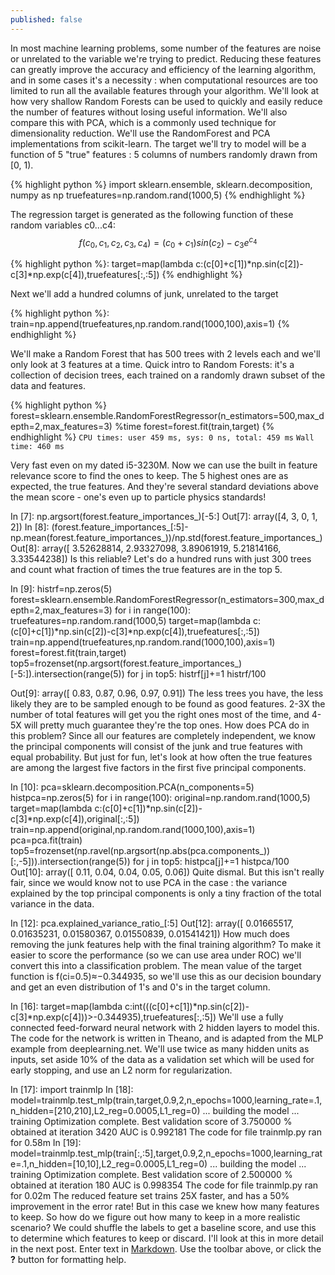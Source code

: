 ```yaml
---
published: false
---
```



In most machine learning problems, some number of the features are noise or unrelated to the variable we're trying to predict. Reducing these features can greatly improve the accuracy and efficiency of the learning algorithm, and in some cases it's a necessity : when computational resources are too limited to run all the available features through your algorithm. We'll look at how very shallow Random Forests can be used to quickly and easily reduce the number of features without losing useful information. We'll also compare this with PCA, which is a commonly used technique for dimensionality reduction. We'll use the RandomForest and PCA implementations from scikit-learn. The target we'll try to model will be a function of 5 "true" features : 5 columns of numbers randomly drawn from [0, 1).

{% highlight python %}
import sklearn.ensemble, sklearn.decomposition, numpy as np
truefeatures=np.random.rand(1000,5)
{% endhighlight %}

The regression target is generated as the following function of these random variables c0...c4:
$$f(c_0,c_1,c_2,c_3,c_4)=(c_0+c_1)sin(c_2)-c_3 e^{ c_4}$$

{% highlight python %}:
target=map(lambda c:(c[0]+c[1])*np.sin(c[2])-c[3]*np.exp(c[4]),truefeatures[:,:5])
{% endhighlight  %}

Next we'll add a hundred columns of junk, unrelated to the target

{% highlight python %}:
train=np.append(truefeatures,np.random.rand(1000,100),axis=1)
{% endhighlight  %}

We'll make a Random Forest that has 500 trees with 2 levels each and we'll only look at 3 features at a time. Quick intro to Random Forests: it's a collection of decision trees, each trained on a randomly drawn subset of the data and features.

{% highlight python %}
forest=sklearn.ensemble.RandomForestRegressor(n_estimators=500,max_depth=2,max_features=3)
%time forest=forest.fit(train,target)
{% endhighlight  %}
``CPU times: user 459 ms, sys: 0 ns, total: 459 ms``
``Wall time: 460 ms``

Very fast even on my dated i5-3230M. Now we can use the built in feature relevance score to find the ones to keep. The 5 highest ones are as expected, the true features. And they're several standard deviations above the mean score - one's even up to particle physics standards!

In [7]:
np.argsort(forest.feature_importances_)[-5:]
Out[7]:
array([4, 3, 0, 1, 2])
In [8]:
(forest.feature_importances_[:5]-np.mean(forest.feature_importances_))/np.std(forest.feature_importances_)
Out[8]:
array([ 3.52628814,  2.93327098,  3.89061919,  5.21814166,  3.33544238])
Is this reliable? Let's do a hundred runs with just 300 trees and count what fraction of times the true features are in the top 5.

In [9]:
histrf=np.zeros(5)
forest=sklearn.ensemble.RandomForestRegressor(n_estimators=300,max_depth=2,max_features=3)
for i in range(100):
    truefeatures=np.random.rand(1000,5)
    target=map(lambda c:(c[0]+c[1])*np.sin(c[2])-c[3]*np.exp(c[4]),truefeatures[:,:5])
    train=np.append(truefeatures,np.random.rand(1000,100),axis=1)
    forest=forest.fit(train,target)
    top5=frozenset(np.argsort(forest.feature_importances_)[-5:]).intersection(range(5))
    for j in top5:
        histrf[j]+=1
histrf/100
    
        
    
Out[9]:
array([ 0.83,  0.87,  0.96,  0.97,  0.91])
The less trees you have, the less likely they are to be sampled enough to be found as good features. 2-3X the number of total features will get you the right ones most of the time, and 4-5X will pretty much guarantee they're the top ones. How does PCA do in this problem? Since all our features are completely independent, we know the principal components will consist of the junk and true features with equal probability. But just for fun, let's look at how often the true features are among the largest five factors in the first five principal components.

In [10]:
pca=sklearn.decomposition.PCA(n_components=5)
histpca=np.zeros(5)
for i in range(100):
    original=np.random.rand(1000,5)
    target=map(lambda c:(c[0]+c[1])*np.sin(c[2])-c[3]*np.exp(c[4]),original[:,:5])
    train=np.append(original,np.random.rand(1000,100),axis=1)
    pca=pca.fit(train)
    top5=frozenset(np.ravel(np.argsort(np.abs(pca.components_))[:,-5])).intersection(range(5))
    for j in top5:
        histpca[j]+=1
histpca/100   
Out[10]:
array([ 0.11,  0.04,  0.04,  0.05,  0.06])
Quite dismal. But this isn't really fair, since we would know not to use PCA in the case : the variance explained by the top principal components is only a tiny fraction of the total variance in the data.

In [12]:
pca.explained_variance_ratio_[:5]
Out[12]:
array([ 0.01665517,  0.01635231,  0.01580367,  0.01550839,  0.01541421])
How much does removing the junk features help with the final training algorithm? To make it easier to score the performance (so we can use area under ROC) we'll convert this into a classification problem. The mean value of the target function is f(ci=0.5)≈−0.344935, so we'll use this as our decision boundary and get an even distribution of 1's and 0's in the target column.

In [16]:
target=map(lambda c:int(((c[0]+c[1])*np.sin(c[2])-c[3]*np.exp(c[4]))>-0.344935),truefeatures[:,:5])
We'll use a fully connected feed-forward neural network with 2 hidden layers to model this. The code for the network is written in Theano, and is adapted from the MLP example from deeplearning.net. We'll use twice as many hidden units as inputs, set aside 10% of the data as a validation set which will be used for early stopping, and use an L2 norm for regularization.

In [17]:
import trainmlp
In [18]:
model=trainmlp.test_mlp(train,target,0.9,2,n_epochs=1000,learning_rate=.1,n_hidden=[210,210],L2_reg=0.0005,L1_reg=0)
... building the model
... training
Optimization complete. Best validation score of 3.750000 % obtained at iteration 3420
AUC is 0.992181
The code for file trainmlp.py ran for 0.58m
In [19]:
model=trainmlp.test_mlp(train[:,:5],target,0.9,2,n_epochs=1000,learning_rate=.1,n_hidden=[10,10],L2_reg=0.0005,L1_reg=0)
... building the model
... training
Optimization complete. Best validation score of 2.500000 % obtained at iteration 180
AUC is 0.998354
The code for file trainmlp.py ran for 0.02m
The reduced feature set trains 25X faster, and has a 50% improvement in the error rate! But in this case we knew how many features to keep. So how do we figure out how many to keep in a more realistic scenario? We could shuffle the labels to get a baseline score, and use this to determine which features to keep or discard. I'll look at this in more detail in the next post.
Enter text in [Markdown](http://daringfireball.net/projects/markdown/). Use the toolbar above, or click the **?** button for formatting help.
